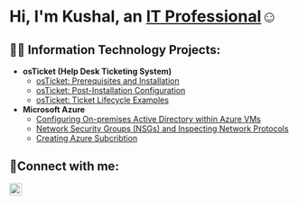 <h1>Hi, I'm Kushal, an <a href="www.linkedin.com/in/kushal-thokar">IT Professional</a>☺</h1>

<h2>👨‍💻 Information Technology Projects:</h2>

- <b>osTicket (Help Desk Ticketing System)</b>
  - [osTicket: Prerequisites and Installation](https://github.com/Kushaltho/osticket-prereqs)
  - [osTicket: Post-Installation Configuration](https://github.com/Kushaltho/post-install-config.git)
  - [osTicket: Ticket Lifecycle Examples](https://github.com/Kushaltho/osTicket-Ticket-Lifecycle-Examples)
- <b>Microsoft Azure</b>
  - [Configuring On-premises Active Directory within Azure VMs](https://github.com/kushaltho/configure-ad)
  - [Network Security Groups (NSGs) and Inspecting Network Protocols](https://github.com/kushaltho/azure-network-protocols)
  - [Creating Azure Subcribtion ](https://github.com/kushaltho/azure-network-protocols)

<h2>🤳Connect with me:</h2>


[<img align="left" alt="Josh | LinkedIn" width="22px" src="https://cdn.jsdelivr.net/npm/simple-icons@v3/icons/linkedin.svg" />][linkedin]



[linkedin]: https://www.linkedin.com/in/kushal-thokar

